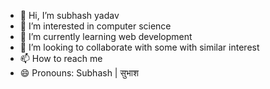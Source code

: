 - 👋 Hi, I’m subhash yadav
- 👀 I’m interested in computer science
- 🌱 I’m currently learning web development
- 💞️ I’m looking to collaborate with some with similar interest
- 📫 How to reach me 
- 😄 Pronouns: Subhash | सुभाश 
